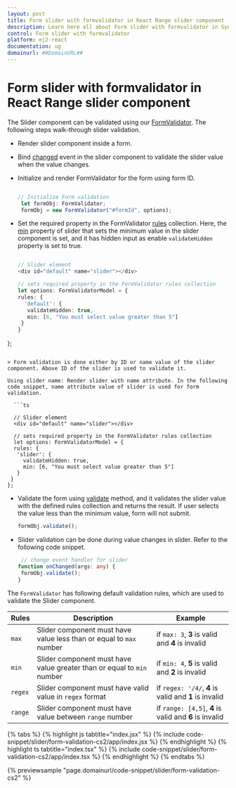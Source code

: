 ```yaml
---
layout: post
title: Form slider with formvalidator in React Range slider component | Syncfusion
description: Learn here all about Form slider with formvalidator in Syncfusion React Range slider component of Syncfusion Essential JS 2 and more.
control: Form slider with formvalidator 
platform: ej2-react
documentation: ug
domainurl: ##DomainURL##
---
```


# Form slider with formvalidator in React Range slider component

The Slider component can be validated using our [FormValidator](https://ej2.syncfusion.com/documentation/form-validator/?lang=typescript). The following steps walk-through slider validation.

* Render slider component inside a form.
* Bind [changed](https://ej2.syncfusion.com/react/documentation/api/slider/#changed) event in the slider component to validate the slider value when the value changes.
* Initialize and render FormValidator for the form using form ID.

   ```ts

   // Initialize Form validation
    let formObj: FormValidator;
    formObj = new FormValidator("#formId", options);

    ```

* Set the required property in the FormValidator [rules](https://ej2.syncfusion.com/react/documentation/api/form-validator#rules) collection. Here, the [min](https://ej2.syncfusion.com/react/documentation/api/slider/#min) property of slider that sets the minimum value in the slider component is set, and it has hidden input as enable `validateHidden` property is set to true.

    ```ts

    // Slider element
    <div id="default" name="slider"></div>

   // sets required property in the FormValidator rules collection
   let options: FormValidatorModel = {
    rules: {
      'default': {
       validateHidden: true,
       min: [6, "You must select value greater than 5"]
     }
   }
 };

 ```

> Form validation is done either by ID or name value of the slider component. Above ID of the slider is used to validate it.

Using slider name: Render slider with name attribute. In the following code snippet, name attribute value of slider is used for form validation.

   ```ts

   // Slider element
   <div id="default" name="slider"></div>

   // sets required property in the FormValidator rules collection
   let options: FormValidatorModel = {
   rules: {
    'slider': {
      validateHidden: true,
      min: [6, "You must select value greater than 5"]
    }
  }
 };

  ```

* Validate the form using [validate](https://ej2.syncfusion.com/react/documentation/api/form-validator#validate) method, and it validates the slider value with the defined rules collection and returns the result. If user selects the value less than the minimum value, form will not submit.

   ```ts
   formObj.validate();
   ```

* Slider validation can be done during value changes in slider. Refer to the following code snippet.

   ```ts
    // change event handler for slider
   function onChanged(args: any) {
    formObj.validate();
  }
  ```

The `FormValidator` has following default validation rules, which are used to validate the Slider component.

| Rules | Description | Example |
| ------------- | ------------- | ------------- |
| `max` | Slider component must have value less than or equal to `max` number | if `max: 3`, **3** is valid and **4** is invalid |
| `min` | Slider component must have value greater than or equal to `min` number | if `min: 4`, **5** is valid and **2** is invalid |
| `regex` | Slider component must have valid value in `regex` format | if `regex: '/4/`, **4** is valid and **1** is invalid |
| `range` | Slider component must have value between `range` number | if `range: [4,5]`, **4** is valid and **6** is invalid |

{% tabs %}
{% highlight js tabtitle="index.jsx" %}
{% include code-snippet/slider/form-validation-cs2/app/index.jsx %}
{% endhighlight %}
{% highlight ts tabtitle="index.tsx" %}
{% include code-snippet/slider/form-validation-cs2/app/index.tsx %}
{% endhighlight %}
{% endtabs %}

 {% previewsample "page.domainurl/code-snippet/slider/form-validation-cs2" %}
